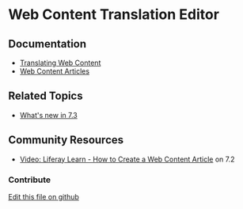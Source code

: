 # Web Content Translation Editor

## Documentation

* [Translating Web Content](https://learn.liferay.com/dxp/latest/en/content-authoring-and-management/web-content/translating_web_content.html)
* [Web Content Articles](https://learn.liferay.com/dxp/latest/en/content-authoring-and-management/web-content/web-content-articles.html)

## Related Topics

* [What's new in 7.3](https://learn.liferay.com/dxp/latest/en/getting-started/whats-new-73.html#dedicated-translation-experience-for-web-content)

## Community Resources

* [Video: Liferay Learn - How to Create a Web Content Article](https://www.youtube.com/watch?v=lD-hzC0O3p4) on 7.2

### Contribute

[Edit this file on github](https://github.com/olafk/controlpanel-documentation-docs/blob/master/md/73en/com_liferay_journal_web_portlet_JournalPortlet/journal_translate.md)
